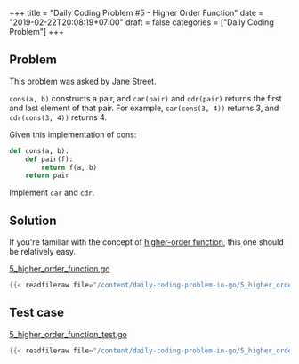 +++
title = "Daily Coding Problem #5 - Higher Order Function"
date = "2019-02-22T20:08:19+07:00"
draft = false
categories = ["Daily Coding Problem"]
+++

## Problem

This problem was asked by Jane Street.

`cons(a, b)` constructs a pair, and `car(pair)` and `cdr(pair)` returns the first and last element of that pair. For example, `car(cons(3, 4))` returns 3, and `cdr(cons(3, 4))` returns 4.

Given this implementation of cons:

```python
def cons(a, b):
    def pair(f):
        return f(a, b)
    return pair
```

Implement `car` and `cdr`.

## Solution

If you're familiar with the concept of [higher-order function](https://en.wikipedia.org/wiki/Higher-order_function), this one should be relatively easy.

[5_higher_order_function.go](https://github.com/khoi/daily-coding-problem-in-go/blob/master/5_higher_order_function.go)

```go
{{< readfileraw file="/content/daily-coding-problem-in-go/5_higher_order_function.go" >}}
```

## Test case

[5_higher_order_function_test.go](https://github.com/khoi/daily-coding-problem-in-go/blob/master/5_higher_order_function_test.go)

```go
{{< readfileraw file="/content/daily-coding-problem-in-go/5_higher_order_function_test.go" >}}
```


